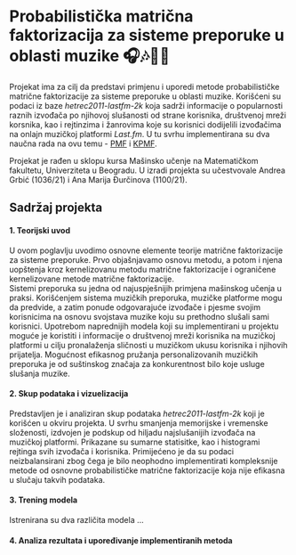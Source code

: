 # Probabilistička matrična faktorizacija za sisteme preporuke u oblasti muzike 🎧🎶🎵🎼

Projekat ima za cilj da predstavi primjenu i uporedi metode probabilističke matrične faktorizacije
za sisteme preporuke u oblasti muzike. Korišćeni su podaci iz baze *hetrec2011-lastfm-2k* koja sadrži 
informacije o popularnosti raznih izvođača po njihovoj slušanosti od strane korisnika, društvenoj mreži korsnika,
kao i rejtinzima i žanrovima koje su korisnici dodijelili izvođačima na onlajn muzičkoj platformi *Last.fm*.
U tu svrhu implementirana su dva naučna rada na ovu temu - [PMF](https://cs229.stanford.edu/proj2019aut/data/assignment_308832_raw/26419875.pdf)
i [KPMF](https://tinghuiz.github.io/papers/sdm12_kpmf.pdf).

Projekat je rađen u sklopu kursa Mašinsko učenje na Matematičkom fakultetu, Univerziteta u Beogradu.
U izradi projekta su učestvovale Andrea Grbić (1036/21) i Ana Marija Đurčinova (1100/21). 
## Sadržaj projekta
#### 1. Teorijski uvod
U ovom poglavlju uvodimo osnovne elemente teorije matrične faktorizacije za sisteme preporuke.
Prvo objašnjavamo osnovu metodu, a potom i njena uopštenja kroz kernelizovanu metodu matrične faktorizacije
i ograničene kernelizovane metode matrične faktorizacije. \
Sistemi preporuka su jedna od najuspješnijih primjena mašinskog učenja u praksi. 
Korišćenjem sistema muzičkih preporuka, muzičke platforme mogu da predvide, a zatim ponude
odgovarajuće izvođače i pjesme svojim korisnicima na osnovu svojstava muzike koju su prethodno slušali sami korisnici.
Upotrebom naprednijih modela koji su implementirani u projektu moguće je koristiti i informacije o društvenoj mreži korisnika 
na muzičkoj platformi u cilju pronalaženja sličnosti u muzičkom ukusu korisnika i njihovih prijatelja. 
Mogućnost efikasnog pružanja personalizovanih muzičkih preporuka je od suštinskog značaja za konkurentnost bilo koje usluge slušanja muzike. 

#### 2. Skup podataka i vizuelizacija
Predstavljen je i analiziran skup podataka *hetrec2011-lastfm-2k* koji je korišćen u okviru projekta.
U svrhu smanjenja memorijske i vremenske složenosti, izdvojen je podskup od hiljadu najslušanijih izvođača na muzičkoj platformi.
Prikazane su sumarne statisitke, kao i histogrami rejtinga svih izvođača i korisnika. 
Primijećeno je da su podaci neizbalansirani zbog čega je bilo neophodno implementirati kompleksnije metode od osnovne 
probabilističke matrične faktorizacije koja nije efikasna u slučaju takvih podataka. 

#### 3. Trening modela
Istrenirana su dva različita modela ...
#### 4. Analiza rezultata i upoređivanje implementiranih metoda
